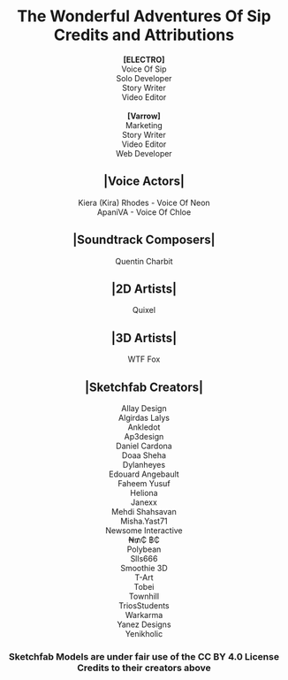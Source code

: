 <div align="center">

# <div>The Wonderful Adventures Of Sip<br>Credits and Attributions</div>

<div><b>[ELECTRO]</b><br>Voice Of Sip<br>Solo Developer<br>Story Writer<br>Video Editor</div>
<br>
<diV><b>[Varrow]</b><br>Marketing<br>Story Writer<br>Video Editor<br>Web Developer</div>

## |Voice Actors|
<div>Kiera (Kira) Rhodes - Voice Of Neon
<br>ApaniVA - Voice Of Chloe</div>

## |Soundtrack Composers|  
Quentin Charbit  

## |2D Artists|  
Quixel  

## |3D Artists|  
WTF Fox

## |Sketchfab Creators|  
<div>Allay Design
<br>Algirdas Lalys
<br>Ankledot
<br>Ap3design
<br>Daniel Cardona
<br>Doaa Sheha
<br>Dylanheyes
<br>Edouard Angebault
<br>Faheem Yusuf
<br>Heliona
<br>Janexx
<br>Mehdi Shahsavan
<br>Misha.Yast71
<br>Newsome Interactive
<br>₦₥₵ ฿₵
<br>Polybean
<br>Slls666
<br>Smoothie 3D
<br>T-Art
<br>Tobei
<br>Townhill
<br>TriosStudents
<br>Warkarma
<br>Yanez Designs
<br>Yenikholic
</div>

### <div>Sketchfab Models are under fair use of the CC BY 4.0 License<br>Credits to their creators above</div>

</div>
